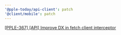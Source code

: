 ```yaml
---
'@pple-today/api-client': patch
'@client/mobile': patch
---
```


[[PPLE-367] [API] Improve DX in fetch client interceptor](https://linear.app/snts/issue/PPLE-367/api-improve-dx-in-fetch-client-interceptor)
